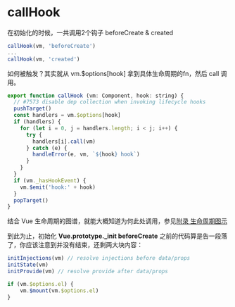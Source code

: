 <!-- vue_learn--init初始化 生命周期钩子 -->

# callHook

在初始化的时候，一共调用2个钩子 beforeCreate & created
````js
callHook(vm, 'beforeCreate')
...
callHook(vm, 'created')
````

如何被触发？其实就从 vm.$options[hook] 拿到具体生命周期的fn，然后 call 调用。

````js
export function callHook (vm: Component, hook: string) {
  // #7573 disable dep collection when invoking lifecycle hooks
  pushTarget()
  const handlers = vm.$options[hook]
  if (handlers) {
    for (let i = 0, j = handlers.length; i < j; i++) {
      try {
        handlers[i].call(vm)
      } catch (e) {
        handleError(e, vm, `${hook} hook`)
      }
    }
  }
  if (vm._hasHookEvent) {
    vm.$emit('hook:' + hook)
  }
  popTarget()
}
````

结合 Vue 生命周期的图谱，就能大概知道为何此处调用，参见[附录 生命周期图示](./vue_learn_appendix_life.md)

到此为止，初始化 **Vue.prototype._init beforeCreate** 之前的代码算是告一段落了，你应该注意到并没有结束，还剩两大块内容：

````js
initInjections(vm) // resolve injections before data/props
initState(vm)
initProvide(vm) // resolve provide after data/props
````

````js
if (vm.$options.el) {
    vm.$mount(vm.$options.el)
}
````